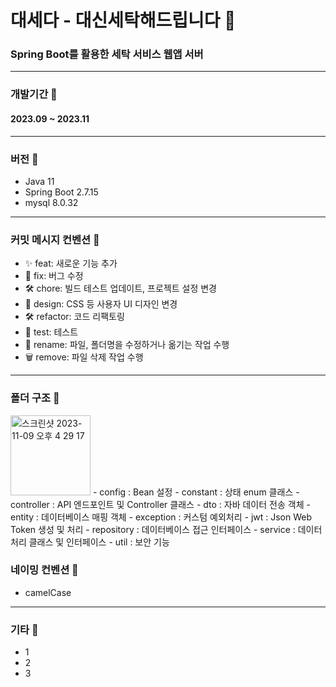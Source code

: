 # 대세다 - 대신세탁해드립니다 🌟
### Spring Boot를 활용한 세탁 서비스 웹앱 서버
---
### 개발기간 📅
#### 2023.09 ~ 2023.11
---
### 버전 🚀
- Java 11
- Spring Boot 2.7.15
- mysql 8.0.32
---
### 커밋 메시지 컨벤션 📝
- ✨ feat: 새로운 기능 추가
- 🐛 fix: 버그 수정
- 🛠 chore: 빌드 테스트 업데이트, 프로젝트 설정 변경
- 🎨 design: CSS 등 사용자 UI 디자인 변경
- 🛠 refactor: 코드 리팩토링
- 🧪 test: 테스트
- 🔄 rename: 파일, 폴더명을 수정하거나 옮기는 작업 수행
- 🗑 remove: 파일 삭제 작업 수행
---
### 폴더 구조 📂
<img width="128" alt="스크린샷 2023-11-09 오후 4 29 17" src="https://github.com/Daeseda/daeseda-server/assets/56884540/d5ad5bc9-03cf-42f2-8f55-f74e5ce6c52d">
- config : Bean 설정
- constant : 상태 enum 클래스
- controller : API 엔드포인트 및 Controller 클래스
- dto : 자바 데이터 전송 객체
- entity : 데이터베이스 매핑 객체
- exception : 커스텀 예외처리
- jwt : Json Web Token 생성 및 처리
- repository : 데이터베이스 접근 인터페이스
- service : 데이터 처리 클래스 및 인터페이스
- util : 보안 기능

### 네이밍 컨벤션 📝
- camelCase
---
### 기타 📌
- 1
- 2
- 3
